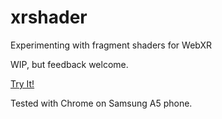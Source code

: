 # xrshader
Experimenting with fragment shaders for WebXR

WIP, but feedback welcome.

[Try It!](https://matthewarcus.github.io/xrshader/xrscene.html)

Tested with Chrome on Samsung A5 phone.

